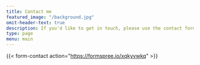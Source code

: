 ```yaml
---
title: Contact me
featured_image: "/background.jpg"
omit-header-text: true
description: If you'd like to get in touch, please use the contact form below or email me at annahrichards@gmail.com. 
type: page
menu: main
---
```


{{< form-contact action="https://formspree.io/xqkyvwkq"  >}}

